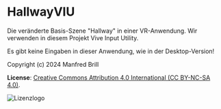 # HallwayVIU

Die veränderte Basis-Szene "Hallway" in einer VR-Anwendung. Wir verwenden in diesem Projekt
Vive Input Utility.

Es gibt keine Eingaben in dieser Anwendung, wie in der Desktop-Version!


Copyright (c) 2024 Manfred Brill

**License**: [Creative Commons Attribution 4.0 International (CC BY-NC-SA 4.0)](https://creativecommons.org/licenses/by-nc-sa/4.0/).  

![Lizenzlogo](https://licensebuttons.net/l/by-nc-sa/3.0/de/88x31.png)
